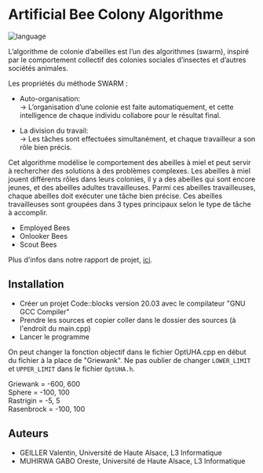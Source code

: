 # Artificial Bee Colony Algorithme

![language](https://img.shields.io/badge/Language-C++-blue.svg)

L’algorithme de colonie d’abeilles est l’un des algorithmes (swarm), inspiré par le comportement collectif des colonies sociales d’insectes et d’autres sociétés animales.

Les propriétés du méthode SWARM : 
* Auto-organisation: <br />
→ L’organisation d’une colonie est faite automatiquement, et cette intelligence de chaque individu collabore pour le résultat final.

* La division du travail: <br />
→ Les tâches sont effectuées simultanément, et chaque travailleur a son rôle bien précis.

Cet algorithme modélise le comportement des abeilles à miel et peut servir à rechercher des solutions à des problèmes complexes. Les abeilles à miel jouent différents rôles dans leurs colonies, il y a des abeilles qui sont encore jeunes, et des abeilles adultes travailleuses. Parmi ces abeilles travailleuses, chaque abeilles doit exécuter une tâche bien précise. Ces abeilles travailleuses sont groupées dans 3 types principaux selon le type de tâche à accomplir.

* Employed Bees
* Onlooker Bees
* Scout Bees

Plus d'infos dans notre rapport de projet, [ici](ABC_Rapport.pdf).

## Installation

 - Créer un projet Code::blocks version 20.03 avec le compilateur "GNU GCC Compiler"
 - Prendre les sources et copier coller dans le dossier des sources (à l'endroit du main.cpp)
 - Lancer le programme

On peut changer la fonction objectif dans le fichier OptUHA.cpp en début du fichier à la place de "Griewank".
Ne pas oublier de changer `LOWER_LIMIT` et `UPPER_LIMIT` dans le fichier `OptUHA.h`.

Griewank = -600, 600 <br />
Sphere = -100, 100 <br />
Rastrigin = -5, 5 <br />
Rasenbrock = -100, 100 <br />

## Auteurs

* GEILLER Valentin, Université de Haute Alsace, L3 Informatique
* MUHIRWA GABO Oreste, Université de Haute Alsace, L3 Informatique
